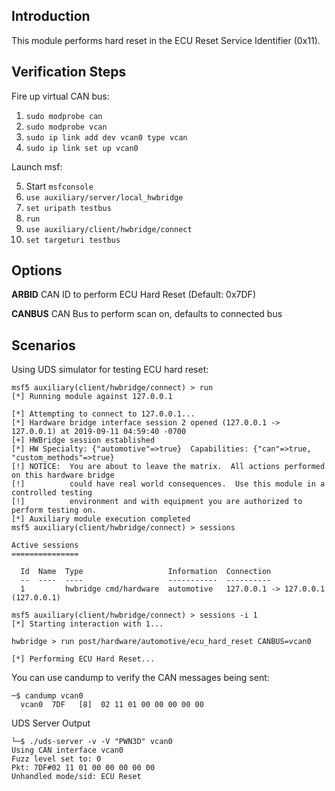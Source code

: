 ## Introduction

This module performs hard reset in the ECU Reset Service Identifier (0x11).

## Verification Steps

Fire up virtual CAN bus:

1. `sudo modprobe can`
2. `sudo modprobe vcan`
3. `sudo ip link add dev vcan0 type vcan`
4. `sudo ip link set up vcan0`

Launch msf:

5. Start `msfconsole`
6. `use auxiliary/server/local_hwbridge`
7. `set uripath testbus`
8. `run`
9. `use auxiliary/client/hwbridge/connect`
10. `set targeturi testbus`

## Options

**ARBID**
CAN ID to perform ECU Hard Reset (Default: 0x7DF)

**CANBUS**
CAN Bus to perform scan on, defaults to connected bus

## Scenarios
Using UDS simulator for testing ECU hard reset:

```
msf5 auxiliary(client/hwbridge/connect) > run
[*] Running module against 127.0.0.1

[*] Attempting to connect to 127.0.0.1...
[*] Hardware bridge interface session 2 opened (127.0.0.1 -> 127.0.0.1) at 2019-09-11 04:59:40 -0700
[+] HWBridge session established
[*] HW Specialty: {"automotive"=>true}  Capabilities: {"can"=>true, "custom_methods"=>true}
[!] NOTICE:  You are about to leave the matrix.  All actions performed on this hardware bridge
[!]          could have real world consequences.  Use this module in a controlled testing
[!]          environment and with equipment you are authorized to perform testing on.
[*] Auxiliary module execution completed
msf5 auxiliary(client/hwbridge/connect) > sessions

Active sessions
===============

  Id  Name  Type                   Information  Connection
  --  ----  ----                   -----------  ----------
  1         hwbridge cmd/hardware  automotive   127.0.0.1 -> 127.0.0.1 (127.0.0.1)

msf5 auxiliary(client/hwbridge/connect) > sessions -i 1
[*] Starting interaction with 1...

hwbridge > run post/hardware/automotive/ecu_hard_reset CANBUS=vcan0

[*] Performing ECU Hard Reset...

```

You can use candump to verify the CAN messages being sent:

```
─$ candump vcan0          
  vcan0  7DF   [8]  02 11 01 00 00 00 00 00
```

UDS Server Output
```
└─$ ./uds-server -v -V "PWN3D" vcan0            
Using CAN interface vcan0
Fuzz level set to: 0
Pkt: 7DF#02 11 01 00 00 00 00 00 
Unhandled mode/sid: ECU Reset
```
